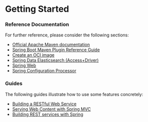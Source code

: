 # Getting Started

### Reference Documentation
For further reference, please consider the following sections:

* [Official Apache Maven documentation](https://maven.apache.org/guides/index.html)
* [Spring Boot Maven Plugin Reference Guide](https://docs.spring.io/spring-boot/docs/2.7.13-SNAPSHOT/maven-plugin/reference/html/)
* [Create an OCI image](https://docs.spring.io/spring-boot/docs/2.7.13-SNAPSHOT/maven-plugin/reference/html/#build-image)
* [Spring Data Elasticsearch (Access+Driver)](https://docs.spring.io/spring-boot/docs/2.7.13-SNAPSHOT/reference/htmlsingle/#data.nosql.elasticsearch)
* [Spring Web](https://docs.spring.io/spring-boot/docs/2.7.13-SNAPSHOT/reference/htmlsingle/#web)
* [Spring Configuration Processor](https://docs.spring.io/spring-boot/docs/2.7.13-SNAPSHOT/reference/htmlsingle/#appendix.configuration-metadata.annotation-processor)

### Guides
The following guides illustrate how to use some features concretely:

* [Building a RESTful Web Service](https://spring.io/guides/gs/rest-service/)
* [Serving Web Content with Spring MVC](https://spring.io/guides/gs/serving-web-content/)
* [Building REST services with Spring](https://spring.io/guides/tutorials/rest/)

